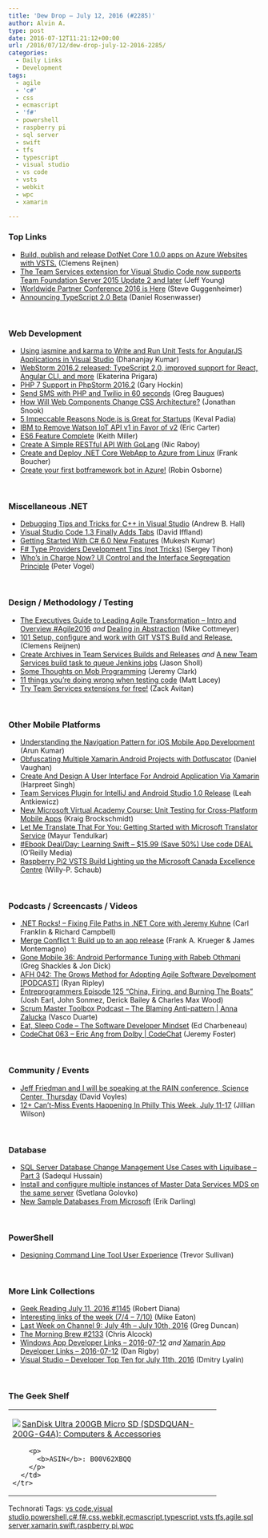 ```yaml
---
title: 'Dew Drop – July 12, 2016 (#2285)'
author: Alvin A.
type: post
date: 2016-07-12T11:21:12+00:00
url: /2016/07/12/dew-drop-july-12-2016-2285/
categories:
  - Daily Links
  - Development
tags:
  - agile
  - 'c#'
  - css
  - ecmascript
  - 'f#'
  - powershell
  - raspberry pi
  - sql server
  - swift
  - tfs
  - typescript
  - visual studio
  - vs code
  - vsts
  - webkit
  - wpc
  - xamarin

---
```

### <a name="top"></a>Top Links

  * <a href="http://feedproxy.google.com/~r/clemensreijnen/qzrF/~3/0Vgg0gEF2sY/post.aspx" target="_blank">Build, publish and release DotNet Core 1.0.0 apps on Azure Websites with VSTS.</a> (Clemens Reijnen)
  * <a href="https://blogs.msdn.microsoft.com/visualstudioalm/2016/07/11/the-team-services-extension-for-visual-studio-code-now-supports-team-foundation-server-2015-update-2-and-later/" target="_blank">The Team Services extension for Visual Studio Code now supports Team Foundation Server 2015 Update 2 and later</a> (Jeff Young)
  * <a href="https://blogs.msdn.microsoft.com/stevengu/2016/07/11/worldwide-partner-conference-2016-is-here/" target="_blank">Worldwide Partner Conference 2016 is Here</a> (Steve Guggenheimer)
  * <a href="https://blogs.msdn.microsoft.com/typescript/2016/07/11/announcing-typescript-2-0-beta/" target="_blank">Announcing TypeScript 2.0 Beta</a> (Daniel Rosenwasser)

&nbsp;

### <a name="web"></a>Web Development

  * <a href="http://www.infragistics.com/community/blogs/dhananjay_kumar/archive/2016/07/12/using-jasmine-and-karma-to-write-and-run-unit-tests-for-angularjs-applications-in-visual-studio.aspx" target="_blank">Using jasmine and karma to Write and Run Unit Tests for AngularJS Applications in Visual Studio</a> (Dhananjay Kumar)
  * <a href="https://blog.jetbrains.com/webstorm/2016/07/webstorm-2016-2/" target="_blank">WebStorm 2016.2 released: TypeScript 2.0, improved support for React, Angular CLI, and more</a> (Ekaterina Prigara)
  * <a href="https://blog.jetbrains.com/phpstorm/2016/07/php-7-support-in-phpstorm-2016-2/" target="_blank">PHP 7 Support in PhpStorm 2016.2</a> (Gary Hockin)
  * <a href="https://twilioinc.wpengine.com/2016/07/send-sms-with-php-and-twilio-in-60-seconds.html" target="_blank">Send SMS with PHP and Twilio in 60 seconds</a> (Greg Baugues)
  * <a href="http://snook.ca/archives/html_and_css/will-web-components-change-css" target="_blank">How Will Web Components Change CSS Architecture?</a> (Jonathan Snook)
  * <a href="http://feedproxy.google.com/~r/ModernWebHQ/~3/liECVC-n3Vs/" target="_blank">5 Impeccable Reasons Node.js is Great for Startups</a> (Keval Padia)
  * <a href="http://feedproxy.google.com/~r/ProgrammableWeb/~3/H41VeC5SOM4/11" target="_blank">IBM to Remove Watson IoT API v1 in Favor of v2</a> (Eric Carter)
  * <a href="https://webkit.org/blog/6756/es6-feature-complete/" target="_blank">ES6 Feature Complete</a> (Keith Miller)
  * <a href="https://www.thepolyglotdeveloper.com/2016/07/create-a-simple-restful-api-with-golang/" target="_blank">Create A Simple RESTful API With GoLang</a> (Nic Raboy)
  * <a href="http://www.frankysnotes.com/2016/07/create-and-deploy-net-core-webapp-to.html" target="_blank">Create and Deploy .NET Core WebApp to Azure from Linux</a> (Frank Boucher)
  * <a href="http://robinosborne.co.uk/2016/07/12/create-your-first-botframework-bot-in-azure/" target="_blank">Create your first botframework bot in Azure!</a> (Robin Osborne)

&nbsp;

### <a name="dotnet"></a>Miscellaneous .NET

  * <a href="https://blogs.msdn.microsoft.com/vcblog/2016/07/11/debugging-tips-and-tricks-for-c-in-visual-studio/" target="_blank">Debugging Tips and Tricks for C++ in Visual Studio</a> (Andrew B. Hall)
  * <a href="http://www.infoq.com/news/2016/07/vs-code-1-3-tabs?utm_campaign=infoq_content&utm_source=infoq&utm_medium=feed&utm_term=global" target="_blank">Visual Studio Code 1.3 Finally Adds Tabs</a> (David Iffland)
  * <a href="http://www.c-sharpcorner.com/article/getting-started-with-c-sharp-6-0-new-features/" target="_blank">Getting Started With C# 6.0 New Features</a> (Mukesh Kumar)
  * <a href="https://sergeytihon.wordpress.com/2016/07/11/f-type-providers-development-tips-not-tricks/" target="_blank">F# Type Providers Development Tips (not Tricks)</a> (Sergey Tihon)
  * <a href="https://visualstudiomagazine.com/articles/2016/07/01/interface-segregation-principle.aspx" target="_blank">Who&#8217;s in Charge Now? UI Control and the Interface Segregation Principle</a> (Peter Vogel)

&nbsp;

### <a name="design"></a>Design / Methodology / Testing

  * <a href="http://feedproxy.google.com/~r/LeadingAgile/~3/mTSWkszB5vg/" target="_blank">The Executives Guide to Leading Agile Transformation – Intro and Overview #Agile2016</a> _and_ <a href="http://feedproxy.google.com/~r/LeadingAgile/~3/diwWlQcGs74/" target="_blank">Dealing in Abstraction</a> (Mike Cottmeyer)
  * <a href="http://feedproxy.google.com/~r/clemensreijnen/qzrF/~3/nOoUALV-jKs/post.aspx" target="_blank">101 Setup, configure and work with GIT VSTS Build and Release.</a> (Clemens Reijnen)
  * <a href="https://blogs.msdn.microsoft.com/visualstudioalm/2016/07/12/archive-files-build-task-for-team-services/" target="_blank">Create Archives in Team Services Builds and Releases</a> _and_ <a href="https://blogs.msdn.microsoft.com/visualstudioalm/2016/07/12/jenkins-queue-job-build-task/" target="_blank">A new Team Services build task to queue Jenkins jobs</a> (Jason Sholl)
  * <a href="http://jeremybytes.blogspot.com/2016/07/some-thoughts-on-mob-programming.html" target="_blank">Some Thoughts on Mob Programming</a> (Jeremy Clark)
  * <a href="http://feedproxy.google.com/~r/MattLacey/~3/BWTdbLzF1_E/11-things-youre-doing-wrong-when.html" target="_blank">11 things you&#8217;re doing wrong when testing code</a> (Matt Lacey)
  * <a href="https://blogs.msdn.microsoft.com/visualstudioalm/2016/07/12/try-team-services-extensions-for-free/" target="_blank">Try Team Services extensions for free!</a> (Zack Avitan)

&nbsp;

### <a name="mobile"></a>Other Mobile Platforms

  * <a href="http://dailydotnettips.com/2016/07/12/understanding-the-navigation-pattern-for-ios-mobile-app-development/" target="_blank">Understanding the Navigation Pattern for iOS Mobile App Development</a> (Arun Kumar)
  * <a href="http://danielvaughan.org/post/Obfuscating-Multiple-XamarinAndroid-Projects-with-Dotfuscator.aspx" target="_blank">Obfuscating Multiple Xamarin.Android Projects with Dotfuscator</a> (Daniel Vaughan)
  * <a href="http://www.c-sharpcorner.com/article/create-and-design-a-user-interface-for-android-application-via-xamarin/" target="_blank">Create And Design A User Interface For Android Application Via Xamarin</a> (Harpreet Singh)
  * <a href="https://blogs.msdn.microsoft.com/visualstudioalm/2016/07/11/team-services-plugin-for-intellij-and-android-studio-1-0-release/" target="_blank">Team Services Plugin for IntelliJ and Android Studio 1.0 Release</a> (Leah Antkiewicz)
  * <a href="http://www.kraigbrockschmidt.com/2016/07/11/mva-course-cross-platform-app-unit-testing/" target="_blank">New Microsoft Virtual Academy Course: Unit Testing for Cross-Platform Mobile Apps</a> (Kraig Brockschmidt)
  * <a href="https://blog.xamarin.com/let-translate/" target="_blank">Let Me Translate That For You: Getting Started with Microsoft Translator Service</a> (Mayur Tendulkar)
  * <a href="http://feedproxy.google.com/~r/oreilly/news/~3/1e6CMqoUVSU/9781785887512.do" target="_blank">#Ebook Deal/Day: Learning Swift &#8211; $15.99 (Save 50%) Use code DEAL</a> (O&#8217;Reilly Media)
  * <a href="https://blogs.msdn.microsoft.com/visualstudioalmrangers/2016/07/12/raspberry-pi2-vsts-build-lighting-up-the-microsoft-canada-excellence-centre/" target="_blank">Raspberry Pi2 VSTS Build Lighting up the Microsoft Canada Excellence Centre</a> (Willy-P. Schaub)

&nbsp;

### <a name="podcasts"></a>Podcasts / Screencasts / Videos

  * <a href="http://www.dotnetrocks.com/default.aspx?ShowNum=1320" target="_blank">.NET Rocks! &#8211; Fixing File Paths in .NET Core with Jeremy Kuhne</a> (Carl Franklin & Richard Campbell)
  * <a href="http://www.mergeconflict.fm/episodes/41229-merge-conflict-1-build-up-to-an-app-release" target="_blank">Merge Conflict 1: Build up to an app release</a> (Frank A. Krueger & James Montemagno)
  * <a href="http://gonemobile.io/blog/e0035.mobile.testing.with.alexandra.marin/" target="_blank">Gone Mobile 36: Android Performance Tuning with Rabeb Othmani</a> (Greg Shackles & Jon Dick)
  * <a href="http://ryanripley.com/afh-042-the-grows-method-for-adopting-agile-software-development-podcast/" target="_blank">AFH 042: The Grows Method for Adopting Agile Software Develpoment [PODCAST]</a> (Ryan Ripley)
  * <a href="http://entreprogrammers.com/episode-125-china-firing-and-burning-the-boats/" target="_blank">Entreprogrammers Episode 125 “China, Firing, and Burning The Boats”</a> (Josh Earl, John Sonmez, Derick Bailey & Charles Max Wood)
  * <a href="http://scrummastertoolbox.libsyn.com/the-blaming-anti-pattern-anna-zalucka" target="_blank">Scrum Master Toolbox Podcast &#8211; The Blaming Anti-pattern | Anna Zalucka</a> (Vasco Duarte)
  * <a href="http://developer.telerik.com/content-types/podcast/software-developer-mindset/" target="_blank">Eat, Sleep Code &#8211; The Software Developer Mindset</a> (Ed Charbeneau)
  * <a href="https://channel9.msdn.com/Shows/codechat/063?WT.mc_id=DX_MVP4025064" target="_blank">CodeChat 063 &#8211; Eric Ang from Dolby | CodeChat</a> (Jeremy Foster)

&nbsp;

### <a name="events"></a>Community / Events

  * <a href="http://www.davevoyles.com/jeff-friedman-will-speaking-rain-conference-science-center-thursday/" target="_blank">Jeff Friedman and I will be speaking at the RAIN conference, Science Center, Thursday</a> (David Voyles)
  * <a href="http://www.uwishunu.com/2016/07/12-cant-miss-events-happening-philly-week-july-11-17/" target="_blank">12+ Can’t-Miss Events Happening In Philly This Week, July 11-17</a> (Jillian Wilson)

&nbsp;

### <a name="sql"></a>Database

  * <a href="http://feedproxy.google.com/~r/MSSQLTips-LatestSqlServerTips/~3/aLMHo69OCDU/tip.asp" target="_blank">SQL Server Database Change Management Use Cases with Liquibase &#8211; Part 3</a> (Sadequl Hussain)
  * <a href="http://feedproxy.google.com/~r/MSSQLTips-LatestSqlServerTips/~3/E5OS4CqFp5U/tip.asp" target="_blank">Install and configure multiple instances of Master Data Services MDS on the same server</a> (Svetlana Golovko)
  * <a href="http://feedproxy.google.com/~r/BrentOzar-SqlServerDba/~3/75Sw8mDwBms/" target="_blank">New Sample Databases From Microsoft</a> (Erik Darling)

&nbsp;

### <a name="ps"></a>PowerShell

  * <a href="https://trevorsullivan.net/2016/07/11/designing-command-line-tools/" target="_blank">Designing Command Line Tool User Experience</a> (Trevor Sullivan)

&nbsp;

### <a name="links"></a>More Link Collections

  * <a href="http://feeds.regulargeek.com/~r/RegularGeek/~3/UYhEXZRatQo/" target="_blank">Geek Reading July 11, 2016 #1145</a> (Robert Diana)
  * <a href="https://samestuffdifferentday.com/2016/07/11/interesting-links-of-the-week-74-710/" target="_blank">Interesting links of the week (7/4 – 7/10)</a> (Mike Eaton)
  * <a href="https://channel9.msdn.com/Blogs/C9Team/Last-Week-on-Channel-9-July-4th-July-10th-2016?WT.mc_id=DX_MVP4025064" target="_blank">Last Week on Channel 9: July 4th &#8211; July 10th, 2016</a> (Greg Duncan)
  * <a href="http://feedproxy.google.com/~r/ReflectivePerspective/~3/9fESppLaUpc/" target="_blank">The Morning Brew #2133</a> (Chris Alcock)
  * <a href="http://windowsappdev.com/2016/07/windows-app-developer-links-2016-07-12/" target="_blank">Windows App Developer Links &#8211; 2016-07-12</a> _and_ <a href="http://allaboutxamarin.com/2016/07/xamarin-app-developer-links-2016-07-12/" target="_blank">Xamarin App Developer Links &#8211; 2016-07-12</a> (Dan Rigby)
  * <a href="http://www.lyalin.com/2016/07/11/visual-studio-developer-top-ten-for-july-11th-2016/" target="_blank">Visual Studio – Developer Top Ten for July 11th, 2016</a> (Dmitry Lyalin)

&nbsp;

### <a name="shelf"></a>The Geek Shelf

<div id="scid:7dc1bd33-94bd-46fd-a20b-0131235bcd47:d107a33f-7d95-448e-8905-dd9e8729f1b0" class="wlWriterEditableSmartContent" style="float: none; padding-bottom: 0px; padding-top: 0px; padding-left: 0px; margin: 0px; display: inline; padding-right: 0px">
  <table cellspacing="0" cellpadding="2" width="400" border="0" unselectable="on">
    <tr>
      <td valign="top" width="400">
        <p>
          <a title="SanDisk Ultra 200GB Micro SD (SDSDQUAN-200G-G4A): Computers & Accessories" href="http://www.amazon.com/exec/obidos/ASIN/B00V62XBQQ/amavin-20"><img data-recalc-dims="1" decoding="async" src="https://i0.wp.com/images.amazon.com/images/P/B00V62XBQQ.01.MZZZZZZZ.jpg?w=660" border="0" align="left" style="float:left" />SanDisk Ultra 200GB Micro SD (SDSDQUAN-200G-G4A): Computers & Accessories</a>
        </p>
        
        <p>
          <b>ASIN</b>: B00V62XBQQ
        </p>
      </td>
    </tr>
  </table>
</div>

<div id="scid:0767317B-992E-4b12-91E0-4F059A8CECA8:6836e8c6-a6ec-4408-a882-c9183896dc48" class="wlWriterEditableSmartContent" style="float: none; padding-bottom: 0px; padding-top: 0px; padding-left: 0px; margin: 0px; display: inline; padding-right: 0px">
  Technorati Tags: <a href="http://technorati.com/tags/vs+code" rel="tag">vs code</a>,<a href="http://technorati.com/tags/visual+studio" rel="tag">visual studio</a>,<a href="http://technorati.com/tags/powershell" rel="tag">powershell</a>,<a href="http://technorati.com/tags/c%23" rel="tag">c#</a>,<a href="http://technorati.com/tags/f%23" rel="tag">f#</a>,<a href="http://technorati.com/tags/css" rel="tag">css</a>,<a href="http://technorati.com/tags/webkit" rel="tag">webkit</a>,<a href="http://technorati.com/tags/ecmascript" rel="tag">ecmascript</a>,<a href="http://technorati.com/tags/typescript" rel="tag">typescript</a>,<a href="http://technorati.com/tags/vsts" rel="tag">vsts</a>,<a href="http://technorati.com/tags/tfs" rel="tag">tfs</a>,<a href="http://technorati.com/tags/agile" rel="tag">agile</a>,<a href="http://technorati.com/tags/sql+server" rel="tag">sql server</a>,<a href="http://technorati.com/tags/xamarin" rel="tag">xamarin</a>,<a href="http://technorati.com/tags/swift" rel="tag">swift</a>,<a href="http://technorati.com/tags/raspberry+pi" rel="tag">raspberry pi</a>,<a href="http://technorati.com/tags/wpc" rel="tag">wpc</a>
</div>